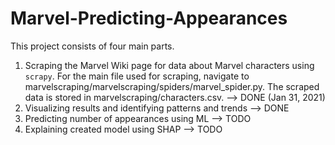 # Marvel-Predicting-Appearances

This project consists of four main parts.

1. Scraping the Marvel Wiki page for data about Marvel characters using `scrapy`. For the main file used for scraping, navigate to marvelscraping/marvelscraping/spiders/marvel_spider.py. The scraped data is stored in marvelscraping/characters.csv. --> DONE (Jan 31, 2021)
2. Visualizing results and identifying patterns and trends --> DONE
3. Predicting number of appearances using ML --> TODO
4. Explaining created model using SHAP --> TODO